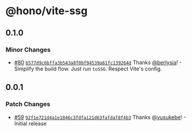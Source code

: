 # @hono/vite-ssg

## 0.1.0

### Minor Changes

- [#80](https://github.com/honojs/vite-plugins/pull/80) [`b577d9c6bffa3b543a8f0bf94539a61fc139264d`](https://github.com/honojs/vite-plugins/commit/b577d9c6bffa3b543a8f0bf94539a61fc139264d) Thanks [@berlysia](https://github.com/berlysia)! - Simplify the build flow. Just run `toSSG`. Respect Vite's config.

## 0.0.1

### Patch Changes

- [#59](https://github.com/honojs/vite-plugins/pull/59) [`92f1e721d4a1e1846c3fdfa121d63fafdaf8f4b3`](https://github.com/honojs/vite-plugins/commit/92f1e721d4a1e1846c3fdfa121d63fafdaf8f4b3) Thanks [@yusukebe](https://github.com/yusukebe)! - Initial release
